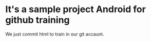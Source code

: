 # It's a sample project Android for github training 


We just commit html to train in our git accaunt. 
